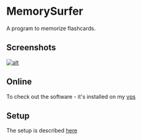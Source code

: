 # MemorySurfer

A program to memorize flashcards.

## Screenshots

[![alt](screenshot-open.png)](https://www.lorenz-pullwitt.de/MemorySurfer/en/)


## Online

To check out the software - it's installed on my
[vps](https://vps.lorenz-pullwitt.de/cgi-bin/memorysurfer.cgi "vps")

## Setup

The setup is described
[here](https://www.lorenz-pullwitt.de/MemorySurfer/en/setup.html "title")

